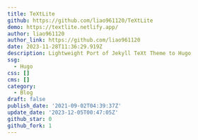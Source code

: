 ```yaml
---
title: TeXtLite
github: https://github.com/liao961120/TeXtLite
demo: https://textlite.netlify.app/
author: liao961120
author_link: https://github.com/liao961120
date: 2023-11-28T11:36:29.919Z
description: Lightweight Port of Jekyll TeXt Theme to Hugo
ssg:
  - Hugo
css: []
cms: []
category:
  - Blog
draft: false
publish_date: '2021-09-02T04:39:37Z'
update_date: '2023-12-05T00:47:05Z'
github_star: 0
github_fork: 1
---
```

